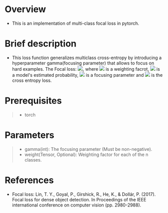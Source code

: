 # Overview
- This is an implementation of multi-class focal loss in pytorch.

# Brief description
- This loss function generalizes multiclass cross-entropy by introducing a hyperparameter gamma(focusing parameter) that allows to focus on hard examples. The Focal loss: <img src="https://render.githubusercontent.com/render/math?math=FL(p_t)=-\alpha_t(1-p_t)^\gamma\log(p_t)">, where <img src="https://render.githubusercontent.com/render/math?math=\alpha_t"> is a weighting facrot, <img src="https://render.githubusercontent.com/render/math?math=p_t"> is a model's estimated probability, <img src="https://render.githubusercontent.com/render/math?math=\gamma"> is a focusing parameter and <img src="https://render.githubusercontent.com/render/math?math=-\log(p_t)"> is  the cross entropy loss.

# Prerequisites
> - torch

# Parameters
> - gamma(int): The focusing parameter (Must be non-negative).
> - weight(Tensor, Optional): Weighting factor for each of the n classes.

# References
- Focal loss: Lin, T. Y., Goyal, P., Girshick, R., He, K., & Dollár, P. (2017). Focal loss for dense object detection. In Proceedings of the IEEE international conference on computer vision (pp. 2980-2988).
